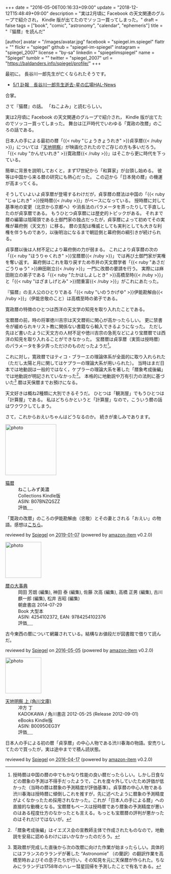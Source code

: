 +++
date = "2016-05-06T00:16:33+09:00"
update = "2018-12-12T15:48:49+09:00"
description = "実は2月頃に Facebook の天文関連のグループで紹介され， Kindle 版が出てたのでソッコー買ってしまった。"
draft = false
tags = ["book", "comic", "astronomy", "calendar", "ephemeris"]
title = "『猫暦』を読んだ"

[author]
  avatar = "/images/avatar.jpg"
  facebook = "spiegel.im.spiegel"
  flattr = ""
  flickr = "spiegel"
  github = "spiegel-im-spiegel"
  instagram = "spiegel_2007"
  license = "by-sa"
  linkedin = "spiegelimspiegel"
  name = "Spiegel"
  tumblr = ""
  twitter = "spiegel_2007"
  url = "https://baldanders.info/spiegel/profile/"
+++

最初に。
長谷川一郎先生が亡くなられたそうです。

- [5/1 訃報　長谷川一郎先生逝去-星の広場HAL-News](http://blog.zaq.ne.jp/hoshinohiroba/article/977/)

合掌。

さて『猫暦』の話。
「ねこよみ」と読むらしい。

実は2月頃に Facebook の天文関連のグループで紹介され， Kindle 版が出てたのでソッコー買ってしまった。
舞台は江戸時代でいわゆる「寛政の改暦」のころの話である。

日本人の手による最初の暦「{{< ruby "じょうきょうれき" >}}貞享暦{{< /ruby >}}」については『[天地明察](https://www.amazon.co.jp/exec/obidos/ASIN/B0095OEG3Y/baldandersinf-22/)』が映画化されたのでご存じの方も多いだろう。
「{{< ruby "かんせいれき" >}}寛政暦{{< /ruby >}}」はそこから更に時代を下っている。

簡単に背景を説明しておくと，まず17世紀から「和算家」が台頭し始める。
彼等は中国から来る暦の研究にも熱心だった。
この辺から「日本発の暦」の機運が高まってくる。

そうしていよいよ貞享暦が登場するわけだが，貞享暦の暦法は中国の「{{< ruby "じゅじれき" >}}授時暦{{< /ruby >}}」がベースになっている。
授時暦に対して基準地の変更（北京から京都へ）や消長法のパラメータを弄ったりして手直ししたのが貞享暦である。
もうひとつ貞享暦には歴史的トピックがある。
それまで暦の編纂は陰陽頭である土御門家の独占だったが，貞享暦によって初めてその実権が幕府側（天文方）に移る。
暦の支配は権威としても実利としても大きな利権を伴うものであり，以後明治になるまで朝廷側と幕府側の綱引きが続けられる。

貞享暦以後は人材不足により幕府側の力が弱まる。
これにより貞享暦の次の「{{< ruby "ほうりゃくれき" >}}宝暦暦{{< /ruby >}}」では再び土御門家が実権を奪い返す。
幕府側はこれを取り戻すため市井の天文暦学者「{{< ruby "あさだごうりゅう" >}}麻田剛立{{< /ruby >}}」一門に改暦の要請を行う。
実際には麻田剛立の弟子である「{{< ruby "たかはしよしとき" >}}高橋至時{{< /ruby >}}」と「{{< ruby "はざましげとみ" >}}間重富{{< /ruby >}}」がこれにあたった。

『猫暦』の主人公のひとりである「{{< ruby "いのうかげゆ" >}}伊能勘解由{{< /ruby >}}」（伊能忠敬のこと）は高橋至時の弟子である。

寛政暦の特徴のひとつは西洋の天文学の知見を取り入れたことである。

宝暦暦の前，時の将軍徳川吉宗は天文暦術に関心が高かったらしい。
更に禁書令が緩められキリスト教に関係ない書籍なら輸入できるようになった。
ただし先ほど書いたように天文方の人材不足や徳川吉宗の急死などにより宝暦暦では西洋の知見を取り入れることができなかった。
宝暦暦は貞享暦（実質は授時暦）のパラメータを多少弄っただけのものだったようだ[^j]。

[^j]: 授時暦は中国の暦の中でもかなり性能の良い暦だったらしい。しかし日食などの暦象の予測は不得手だったようで，これを度々外していたため評価が低かった（当時の暦は暦象の予測精度が評価基準）。貞享暦の中心人物である渋川春海は授時暦に傾倒しこれを推すが，先に述べたように暦象の予測精度がよくなかったため採用されなかった。これが「日本人の手による暦」への直接的な動機となる。宝暦暦もベースは授時暦であり暦象の予測精度が悪いのはある程度仕方のなかったとも言える。もっとも宝暦暦の評判が悪かったのはそれだけではないが。

これに対し，寛政暦ではティコ・ブラーエの理論体系が全面的に取り入れられた（ただし太陽と月に関してはケプラーの理論大系が用いられた）。
当時はまだ日本では地動説は一般的ではなく，ケプラーの理論大系を著した「暦象考成後編」では地動説が明記されていなかった[^k]。
本格的に地動説や万有引力の法則に基づいた[^a] 暦は天保暦までお預けになる。

[^k]: 「暦象考成後編」はイエズス会の宣教師主体で作成されたものなので，地動説を安易に認めるわけにはいかなかったのだろう。
[^a]: 寛政暦が完成した直後から次の改暦に向けた作業が始まったらしい。具体的にはフランスのラランデが著した “Astronomie” （の蘭訳）の翻訳作業を高橋至時およびその息子たちが行い，その知見を元に天保暦が作られた。ちなみにラランデは1758年のハレー彗星回帰を予測したことで有名である。

天文好きは概ね2種類に大別できるそうだ。
ひとつは「観測屋」でもうひとつは「計算屋」である。
私はどちらかというと「計算屋」なので，こういう暦の話はワクワクしてしまう。

さて，これからおえいちゃんはどうなるのか。
続きが楽しみであります。

<div class="hreview">
  <div class="photo"><a class="item url" href="https://www.amazon.co.jp/%E7%8C%AB%E6%9A%A6/dp/B07BNZQSZZ?SubscriptionId=AKIAJYVUJ3DMTLAECTHA&tag=baldandersinf-22&linkCode=xm2&camp=2025&creative=165953&creativeASIN=B07BNZQSZZ"><img src="https://images-fe.ssl-images-amazon.com/images/I/61fCTlgexuL._SL160_.jpg" width="160" alt="photo"></a></div>
  <dl class="fn">
    <dt><a href="https://www.amazon.co.jp/%E7%8C%AB%E6%9A%A6/dp/B07BNZQSZZ?SubscriptionId=AKIAJYVUJ3DMTLAECTHA&tag=baldandersinf-22&linkCode=xm2&camp=2025&creative=165953&creativeASIN=B07BNZQSZZ">猫暦</a></dt>
	<dd>ねこしみず美濃</dd>
    <dd></dd>
    <dd>Collections Kindle版</dd>
    <dd>ASIN: B07BNZQSZZ</dd>
    <dd>評価<abbr class="rating fa-sm" title="5">&nbsp;<i class="fas fa-star"></i>&nbsp;<i class="fas fa-star"></i>&nbsp;<i class="fas fa-star"></i>&nbsp;<i class="fas fa-star"></i>&nbsp;<i class="fas fa-star"></i></abbr></dd>
  </dl>
  <p class="description">「寛政の改暦」のころの伊能勘解由（忠敬）とその妻とされる「おえい」の物語。感想は<a href="https://text.baldanders.info/remark/2016/05/nekoyomi/">こちら</a>。</p>
  <p class="powered-by" >reviewed by <a href='#maker' class='reviewer'>Spiegel</a> on <abbr class="dtreviewed" title="2019-01-07">2019-01-07</abbr> (powered by <a href="https://github.com/spiegel-im-spiegel/amazon-item" >amazon-item</a> v0.2.0)</p>
</div>

<div class="hreview">
  <div class="photo"><a class="item url" href="https://www.amazon.co.jp/%E6%9A%A6%E3%81%AE%E5%A4%A7%E4%BA%8B%E5%85%B8-%E5%B2%A1%E7%94%B0-%E8%8A%B3%E6%9C%97/dp/4254102372?SubscriptionId=AKIAJYVUJ3DMTLAECTHA&tag=baldandersinf-22&linkCode=xm2&camp=2025&creative=165953&creativeASIN=4254102372"><img src="https://images-fe.ssl-images-amazon.com/images/I/61GxZdYPMfL._SL160_.jpg" width="113" alt="photo"></a></div>
  <dl class="fn">
    <dt><a href="https://www.amazon.co.jp/%E6%9A%A6%E3%81%AE%E5%A4%A7%E4%BA%8B%E5%85%B8-%E5%B2%A1%E7%94%B0-%E8%8A%B3%E6%9C%97/dp/4254102372?SubscriptionId=AKIAJYVUJ3DMTLAECTHA&tag=baldandersinf-22&linkCode=xm2&camp=2025&creative=165953&creativeASIN=4254102372">暦の大事典</a></dt>
	<dd>岡田 芳朗 (編集), 神田 泰 (編集), 佐藤 次高 (編集), 高橋 正男 (編集), 古川 麒一郎 (編集), 松井 吉昭 (編集)</dd>
    <dd>朝倉書店 2014-07-29</dd>
    <dd>Book 大型本</dd>
    <dd>ASIN: 4254102372, EAN: 9784254102376</dd>
    <dd>評価<abbr class="rating fa-sm" title="4">&nbsp;<i class="fas fa-star"></i>&nbsp;<i class="fas fa-star"></i>&nbsp;<i class="fas fa-star"></i>&nbsp;<i class="fas fa-star"></i>&nbsp;<i class="far fa-star"></i></abbr></dd>
  </dl>
  <p class="description">古今東西の暦について網羅されている。結構なお値段だが図書館で借りて読んだ。</p>
  <p class="powered-by" >reviewed by <a href='#maker' class='reviewer'>Spiegel</a> on <abbr class="dtreviewed" title="2016-05-05">2016-05-05</abbr> (powered by <a href="https://github.com/spiegel-im-spiegel/amazon-item" >amazon-item</a> v0.2.0)</p>
</div>

<div class="hreview">
  <div class="photo"><a class="item url" href="https://www.amazon.co.jp/%E5%A4%A9%E5%9C%B0%E6%98%8E%E5%AF%9F-%E4%B8%8A-%E8%A7%92%E5%B7%9D%E6%96%87%E5%BA%AB-%E5%86%B2%E6%96%B9-%E4%B8%81-ebook/dp/B0095OEG3Y?SubscriptionId=AKIAJYVUJ3DMTLAECTHA&tag=baldandersinf-22&linkCode=xm2&camp=2025&creative=165953&creativeASIN=B0095OEG3Y"><img src="https://images-fe.ssl-images-amazon.com/images/I/51U5H1U7SlL._SL160_.jpg" width="113" alt="photo"></a></div>
  <dl class="fn">
    <dt><a href="https://www.amazon.co.jp/%E5%A4%A9%E5%9C%B0%E6%98%8E%E5%AF%9F-%E4%B8%8A-%E8%A7%92%E5%B7%9D%E6%96%87%E5%BA%AB-%E5%86%B2%E6%96%B9-%E4%B8%81-ebook/dp/B0095OEG3Y?SubscriptionId=AKIAJYVUJ3DMTLAECTHA&tag=baldandersinf-22&linkCode=xm2&camp=2025&creative=165953&creativeASIN=B0095OEG3Y">天地明察 上 (角川文庫)</a></dt>
	<dd>冲方 丁</dd>
    <dd>KADOKAWA / 角川書店 2012-05-25 (Release 2012-09-01)</dd>
    <dd>eBooks Kindle版</dd>
    <dd>ASIN: B0095OEG3Y</dd>
    <dd>評価<abbr class="rating fa-sm" title="3">&nbsp;<i class="fas fa-star"></i>&nbsp;<i class="fas fa-star"></i>&nbsp;<i class="fas fa-star"></i>&nbsp;<i class="far fa-star"></i>&nbsp;<i class="far fa-star"></i></abbr></dd>
  </dl>
  <p class="description">日本人の手による初の暦「貞享暦」の中心人物である渋川春海の物語。安売りしてたので買ったが，実は途中までで積ん読状態。</p>
  <p class="powered-by" >reviewed by <a href='#maker' class='reviewer'>Spiegel</a> on <abbr class="dtreviewed" title="2016-04-17">2016-04-17</abbr> (powered by <a href="https://github.com/spiegel-im-spiegel/amazon-item" >amazon-item</a> v0.2.0)</p>
</div>
